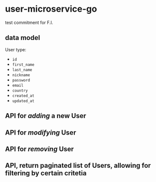 # user-microservice-go
test commitment for F.I. 

## data model
User type:
- `id`
- `first_name`
- `last_name`
- `nickname`
- `password`
- `email`
- `country`
- `created_at`
- `updated_at`

## API for _adding_ a new User

## API for _modifying_ User

## API for _removing_ User

## API, return paginated list of Users, allowing for filtering by certain critetia
